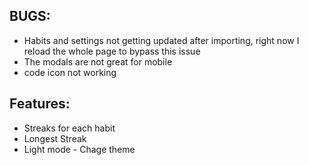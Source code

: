 ## BUGS:

+ Habits and settings not getting updated after importing, right now I reload the whole page to bypass this issue
+ The modals are not great for mobile
+ code icon not working

## Features:

+ Streaks for each habit
+ Longest Streak
+ Light mode - Chage theme
